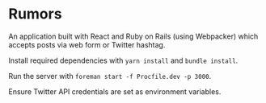 # Rumors

An application built with React and Ruby on Rails (using Webpacker) which accepts posts via web form or Twitter hashtag.

Install required dependencies with `yarn install` and `bundle install`.

Run the server with `foreman start -f Procfile.dev -p 3000`.

Ensure Twitter API credentials are set as environment variables.
